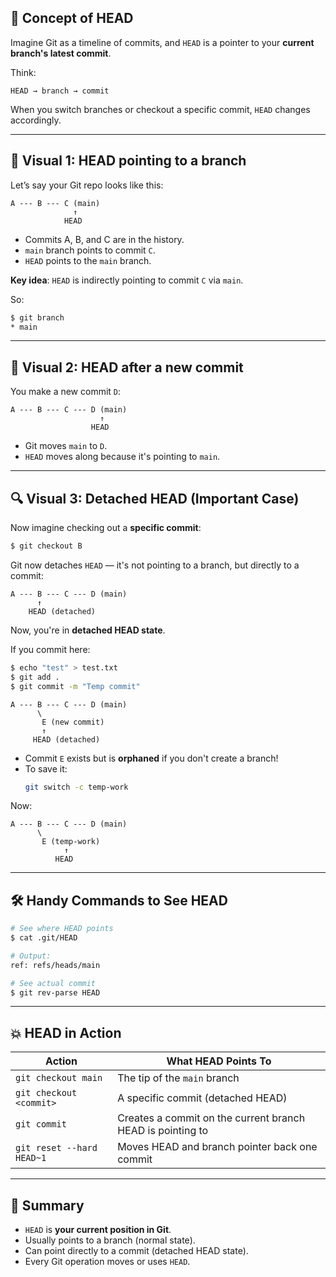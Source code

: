 ## 🧠 Concept of HEAD
Imagine Git as a timeline of commits, and `HEAD` is a pointer to your **current branch's latest commit**.

Think:
```
HEAD → branch → commit
```

When you switch branches or checkout a specific commit, `HEAD` changes accordingly.

---

## 🎨 Visual 1: HEAD pointing to a branch

Let’s say your Git repo looks like this:

```
A --- B --- C (main)
              ↑
            HEAD
```

- Commits A, B, and C are in the history.
- `main` branch points to commit `C`.
- `HEAD` points to the `main` branch.

**Key idea**: `HEAD` is indirectly pointing to commit `C` via `main`.

So:
```bash
$ git branch
* main
```

---

## 🧪 Visual 2: HEAD after a new commit

You make a new commit `D`:

```
A --- B --- C --- D (main)
                    ↑
                  HEAD
```

- Git moves `main` to `D`.
- `HEAD` moves along because it's pointing to `main`.

---

## 🔍 Visual 3: Detached HEAD (Important Case)

Now imagine checking out a **specific commit**:

```bash
$ git checkout B
```

Git now detaches `HEAD` — it's not pointing to a branch, but directly to a commit:

```
A --- B --- C --- D (main)
      ↑
    HEAD (detached)
```

Now, you're in **detached HEAD state**.

If you commit here:

```bash
$ echo "test" > test.txt
$ git add .
$ git commit -m "Temp commit"
```

```
A --- B --- C --- D (main)
      \
       E (new commit)
       ↑
     HEAD (detached)
```

- Commit `E` exists but is **orphaned** if you don't create a branch!
- To save it:  
  ```bash
  git switch -c temp-work
  ```

Now:
```
A --- B --- C --- D (main)
      \
       E (temp-work)
            ↑
          HEAD
  ```

---

## 🛠️ Handy Commands to See HEAD

```bash
# See where HEAD points
$ cat .git/HEAD

# Output:
ref: refs/heads/main

# See actual commit
$ git rev-parse HEAD
```

---

## 💥 HEAD in Action

| Action | What HEAD Points To |
|--------|---------------------|
| `git checkout main` | The tip of the `main` branch |
| `git checkout <commit>` | A specific commit (detached HEAD) |
| `git commit` | Creates a commit on the current branch HEAD is pointing to |
| `git reset --hard HEAD~1` | Moves HEAD and branch pointer back one commit |

---

## 🧩 Summary

- `HEAD` is **your current position in Git**.
- Usually points to a branch (normal state).
- Can point directly to a commit (detached HEAD state).
- Every Git operation moves or uses `HEAD`.

